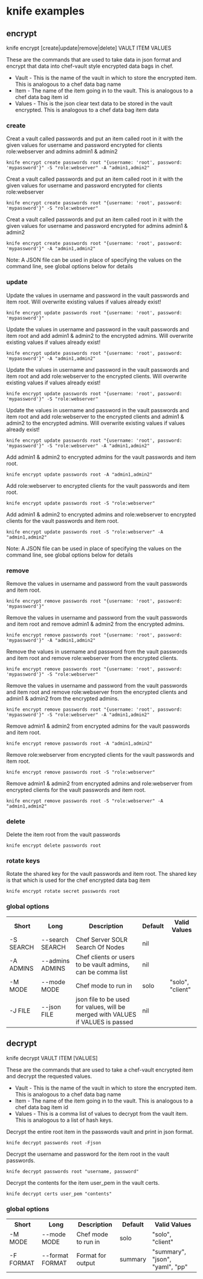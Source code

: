 # knife examples

## encrypt
knife encrypt [create|update|remove|delete] VAULT ITEM VALUES

These are the commands that are used to take data in json format and encrypt that data into chef-vault style encrypted data bags in chef.

* Vault - This is the name of the vault in which to store the encrypted item.  This is analogous to a chef data bag name
* Item - The name of the item going in to the vault.  This is analogous to a chef data bag item id
* Values - This is the json clear text data to be stored in the vault encrypted.  This is analogous to a chef data bag item data

### create
Creat a vault called passwords and put an item called root in it with the given values for username and password encrypted for clients role:webserver and admins admin1 & admin2

    knife encrypt create passwords root "{username: 'root', password: 'mypassword'}" -S "role:webserver" -A "admin1,admin2"

Creat a vault called passwords and put an item called root in it with the given values for username and password encrypted for clients role:webserver

    knife encrypt create passwords root "{username: 'root', password: 'mypassword'}" -S "role:webserver"

Creat a vault called passwords and put an item called root in it with the given values for username and password encrypted for admins admin1 & admin2

    knife encrypt create passwords root "{username: 'root', password: 'mypassword'}" -A "admin1,admin2"

Note: A JSON file can be used in place of specifying the values on the command line, see global options below for details

### update
Update the values in username and password in the vault passwords and item root.  Will overwrite existing values if values already exist!

    knife encrypt update passwords root "{username: 'root', password: 'mypassword'}"

Update the values in username and password in the vault passwords and item root and add admin1 & admin2 to the encrypted admins.  Will overwrite existing values if values already exist!

    knife encrypt update passwords root "{username: 'root', password: 'mypassword'}" -A "admin1,admin2"

Update the values in username and password in the vault passwords and item root and add role:webserver to the encrypted clients.  Will overwrite existing values if values already exist!

    knife encrypt update passwords root "{username: 'root', password: 'mypassword'}" -S "role:webserver"

Update the values in username and password in the vault passwords and item root and add role:webserver to the encrypted clients and admin1 & admin2 to the encrypted admins.  Will overwrite existing values if values already exist!

    knife encrypt update passwords root "{username: 'root', password: 'mypassword'}" -S "role:webserver" -A "admin1,admin2"

Add admin1 & admin2 to encrypted admins for the vault passwords and item root.

    knife encrypt update passwords root -A "admin1,admin2"

Add role:webserver to encrypted clients for the vault passwords and item root.

    knife encrypt update passwords root -S "role:webserver"

Add admin1 & admin2 to encrypted admins and role:webserver to encrypted clients for the vault passwords and item root.

    knife encrypt update passwords root -S "role:webserver" -A "admin1,admin2"

Note: A JSON file can be used in place of specifying the values on the command line, see global options below for details

### remove
Remove the values in username and password from the vault passwords and item root.

    knife encrypt remove passwords root "{username: 'root', password: 'mypassword'}"

Remove the values in username and password from the vault passwords and item root and remove admin1 & admin2 from the encrypted admins.

    knife encrypt remove passwords root "{username: 'root', password: 'mypassword'}" -A "admin1,admin2"

Remove the values in username and password from the vault passwords and item root and remove role:webserver from the encrypted clients.

    knife encrypt remove passwords root "{username: 'root', password: 'mypassword'}" -S "role:webserver"

Remove the values in username and password from the vault passwords and item root and remove role:webserver from the encrypted clients and admin1 & admin2 from the encrypted admins.

    knife encrypt remove passwords root "{username: 'root', password: 'mypassword'}" -S "role:webserver" -A "admin1,admin2"

Remove admin1 & admin2 from encrypted admins for the vault passwords and item root.

    knife encrypt remove passwords root -A "admin1,admin2"

Remove role:webserver from encrypted clients for the vault passwords and item root.

    knife encrypt remove passwords root -S "role:webserver"

Remove admin1 & admin2 from encrypted admins and role:webserver from encrypted clients for the vault passwords and item root.

    knife encrypt remove passwords root -S "role:webserver" -A "admin1,admin2"

### delete
Delete the item root from the vault passwords

    knife encrypt delete passwords root

### rotate keys
Rotate the shared key for the vault passwords and item root.  The shared key is that which is used for the chef encrypted data bag item

    knife encrypt rotate secret passwords root

### global options
<table>
  <tr>
    <th>Short</th>
    <th>Long</th>
    <th>Description</th>
    <th>Default</th>
    <th>Valid Values</th>
  </tr>
  <tr>
    <td>-S SEARCH</td>
    <td>--search SEARCH</td>
    <td>Chef Server SOLR Search Of Nodes</td>
    <td>nil</td>
    <td></td>
  </tr>
  <tr>
    <td>-A ADMINS</td>
    <td>--admins ADMINS</td>
    <td>Chef clients or users to be vault admins, can be comma list</td>
    <td>nil</td>
    <td></td>
  </tr>
  <tr>
    <td>-M MODE</td>
    <td>--mode MODE</td>
    <td>Chef mode to run in</td>
    <td>solo</td>
    <td>"solo", "client"</td>
  </tr>
  <tr>
    <td>-J FILE</td>
    <td>--json FILE</td>
    <td>json file to be used for values, will be merged with VALUES if VALUES is passed</td>
    <td>nil</td>
    <td></td>
  </tr>
</table>

## decrypt
knife decrypt VAULT ITEM [VALUES]

These are the commands that are used to take a chef-vault encrypted item and decrypt the requested values.

* Vault - This is the name of the vault in which to store the encrypted item.  This is analogous to a chef data bag name
* Item - The name of the item going in to the vault.  This is analogous to a chef data bag item id
* Values - This is a comma list of values to decrypt from the vault item.  This is analogous to a list of hash keys.

Decrypt the entire root item in the passwords vault and print in json
format.

    knife decrypt passwords root -Fjson

Decrypt the username and password for the item root in the vault passwords.

    knife decrypt passwords root "username, password"

Decrypt the contents for the item user_pem in the vault certs.

    knife decrypt certs user_pem "contents"

### global options
<table>
  <tr>
    <th>Short</th>
    <th>Long</th>
    <th>Description</th>
    <th>Default</th>
    <th>Valid Values</th>
  </tr>
  <tr>
    <td>-M MODE</td>
    <td>--mode MODE</td>
    <td>Chef mode to run in</td>
    <td>solo</td>
    <td>"solo", "client"</td>
  </tr>
  <tr>
    <td>-F FORMAT</td>
    <td>--format FORMAT</td>
    <td>Format for output</td>
    <td>summary</td>
    <td>"summary", "json", "yaml", "pp"</td>
  </tr>
</table>
